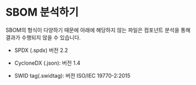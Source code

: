 # SBOM 분석하기

SBOM의 형식이 다양하기 때문에 아래에 해당하지 않는 파일은 컴포넌트 분석을 통해 결과가 수행되지 않을 수 있습니다.

- SPDX (.spdx) 버전 2.2

- CycloneDX (.json): 버전 1.4

- SWID tag(.swidtag): 버전 ISO/IEC 19770-2:2015